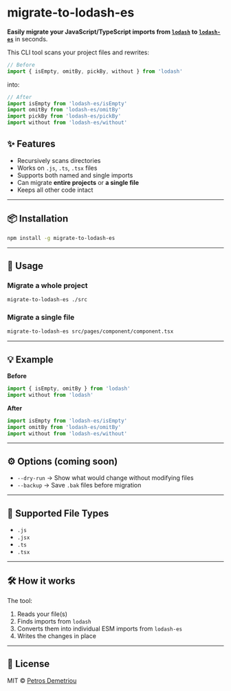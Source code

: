 # migrate-to-lodash-es

**Easily migrate your JavaScript/TypeScript imports from [`lodash`](https://lodash.com) to [`lodash-es`](https://www.npmjs.com/package/lodash-es)** in seconds.

This CLI tool scans your project files and rewrites:

```js
// Before
import { isEmpty, omitBy, pickBy, without } from 'lodash'
```

into:

```js
// After
import isEmpty from 'lodash-es/isEmpty'
import omitBy from 'lodash-es/omitBy'
import pickBy from 'lodash-es/pickBy'
import without from 'lodash-es/without'
```

## ✨ Features

- Recursively scans directories
- Works on `.js`, `.ts`, `.tsx` files
- Supports both named and single imports
- Can migrate **entire projects** or **a single file**
- Keeps all other code intact

---

## 📦 Installation

```bash
npm install -g migrate-to-lodash-es
```

---

## 🚀 Usage

### Migrate a whole project
```bash
migrate-to-lodash-es ./src
```

### Migrate a single file
```bash
migrate-to-lodash-es src/pages/component/component.tsx
```

---

## 💡 Example

**Before**
```js
import { isEmpty, omitBy } from 'lodash'
import without from 'lodash'
```

**After**
```js
import isEmpty from 'lodash-es/isEmpty'
import omitBy from 'lodash-es/omitBy'
import without from 'lodash-es/without'
```

---

## ⚙️ Options (coming soon)

- `--dry-run` → Show what would change without modifying files
- `--backup` → Save `.bak` files before migration

---

## 📂 Supported File Types
- `.js`
- `.jsx`
- `.ts`
- `.tsx`

---

## 🛠 How it works

The tool:
1. Reads your file(s)
2. Finds imports from `lodash`
3. Converts them into individual ESM imports from `lodash-es`
4. Writes the changes in place

---

## 📝 License
MIT © [Petros Demetriou](https://github.com/petrosD93)
